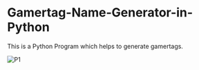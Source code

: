 # Gamertag-Name-Generator-in-Python
This is a Python Program which helps to generate gamertags.


![P1](https://github.com/KashifMalik777/Gamertag-Name-Generator-in-Python/assets/170333402/2f5e2799-906a-44d6-bf89-2bcaa3417dee)
